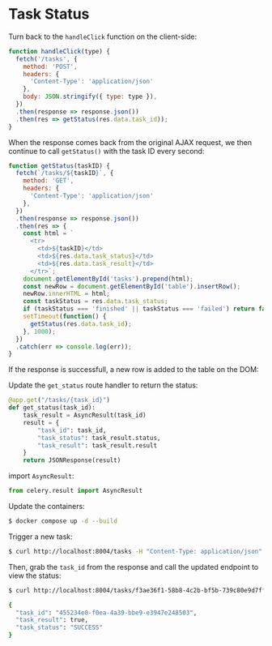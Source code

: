 # Task Status

Turn back to the `handleClick` function on the client-side:

```javascript
function handleClick(type) {
  fetch('/tasks', {
    method: 'POST',
    headers: {
      'Content-Type': 'application/json'
    },
    body: JSON.stringify({ type: type }),
  })
  .then(response => response.json())
  .then(res => getStatus(res.data.task_id));
}
```

When the response comes back from the original AJAX request, we then continue to call `getStatus()` with the task ID every second:

```javascript
function getStatus(taskID) {
  fetch(`/tasks/${taskID}`, {
    method: 'GET',
    headers: {
      'Content-Type': 'application/json'
    },
  })
  .then(response => response.json())
  .then(res => {
    const html = `
      <tr>
        <td>${taskID}</td>
        <td>${res.data.task_status}</td>
        <td>${res.data.task_result}</td>
      </tr>`;
    document.getElementById('tasks').prepend(html);
    const newRow = document.getElementById('table').insertRow();
    newRow.innerHTML = html;
    const taskStatus = res.data.task_status;
    if (taskStatus === 'finished' || taskStatus === 'failed') return false;
    setTimeout(function() {
      getStatus(res.data.task_id);
    }, 1000);
  })
  .catch(err => console.log(err));
}
```

If the response is successfull, a new row is added to the table on the DOM:

Update the `get_status` route handler to return the status:

```py
@app.get("/tasks/{task_id}")
def get_status(task_id):
    task_result = AsyncResult(task_id)
    result = {
        "task_id": task_id,
        "task_status": task_result.status,
        "task_result": task_result.result
    }
    return JSONResponse(result)
```

import `AsyncResult`:

```py
from celery.result import AsyncResult
```

Update the containers:

```bash
$ docker compose up -d --build
```

Trigger a new task:

```bash
$ curl http://localhost:8004/tasks -H "Content-Type: application/json" --data '{"type": 1}'
```

Then, grab the `task_id` from the response and call the updated endpoint to view the status:

```bash
$ curl http://localhost:8004/tasks/f3ae36f1-58b8-4c2b-bf5b-739c80e9d7ff

{
  "task_id": "455234e0-f0ea-4a39-bbe9-e3947e248503",
  "task_result": true,
  "task_status": "SUCCESS"
}
```